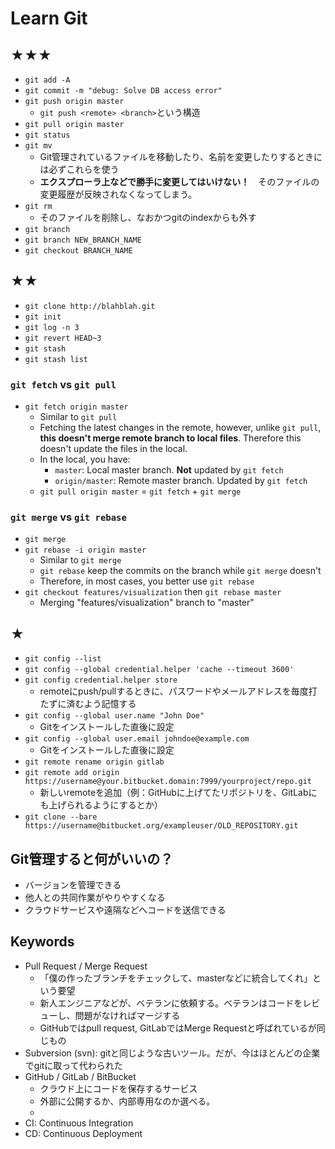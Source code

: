 # Learn Git



## ★★★
- `git add -A`
- `git commit -m "debug: Solve DB access error"`
- `git push origin master`
    - `git push <remote> <branch>`という構造
- `git pull origin master`
- `git status`
- `git mv`
    - Git管理されているファイルを移動したり、名前を変更したりするときには必ずこれらを使う
    - **エクスプローラ上などで勝手に変更してはいけない！**　そのファイルの変更履歴が反映されなくなってしまう。
- `git rm`
    - そのファイルを削除し、なおかつgitのindexからも外す
- `git branch`
- `git branch NEW_BRANCH_NAME`
- `git checkout BRANCH_NAME`

## ★★
- `git clone http://blahblah.git`
- `git init`
- `git log -n 3`
- `git revert HEAD~3`
- `git stash`
- `git stash list`

### `git fetch` vs `git pull`
- `git fetch origin master`
    - Similar to `git pull`
    - Fetching the latest changes in the remote, however, unlike `git pull`, **this doesn't merge remote branch to local files**. Therefore this doesn't update the files in the local.
    - In the local, you have:
        - `master`: Local master branch. **Not** updated by `git fetch`
        - `origin/master`: Remote master branch. Updated by `git fetch`
    - `git pull origin master` = `git fetch` + `git merge`

### `git merge` vs `git rebase`
- `git merge`
- `git rebase -i origin master`
    - Similar to `git merge`
    - `git rebase` keep the commits on the branch while `git merge` doesn't
    - Therefore, in most cases, you better use `git rebase`
- `git checkout features/visualization` then `git rebase master`
    - Merging "features/visualization" branch to "master"


## ★
- `git config --list`
- `git config --global credential.helper 'cache --timeout 3600'`
- `git config credential.helper store`
    - remoteにpush/pullするときに、パスワードやメールアドレスを毎度打たずに済むよう記憶する
- `git config --global user.name "John Doe"`
    - Gitをインストールした直後に設定
- `git config --global user.email johndoe@example.com`
    - Gitをインストールした直後に設定
- `git remote rename origin gitlab`
- `git remote add origin https://username@your.bitbucket.domain:7999/yourproject/repo.git`
    - 新しいremoteを追加（例：GitHubに上げてたリポジトリを、GitLabにも上げられるようにするとか）
- `git clone --bare https://username@bitbucket.org/exampleuser/OLD_REPOSITORY.git`


 

## Git管理すると何がいいの？

- バージョンを管理できる
- 他人との共同作業がやりやすくなる
- クラウドサービスや遠隔などへコードを送信できる

## Keywords

- Pull Request / Merge Request
    - 「僕の作ったブランチをチェックして、masterなどに統合してくれ」という要望
    - 新人エンジニアなどが、ベテランに依頼する。ベテランはコードをレビューし、問題がなければマージする
    - GitHubではpull request, GitLabではMerge Requestと呼ばれているが同じもの
- Subversion (svn): gitと同じような古いツール。だが、今はほとんどの企業でgitに取って代わられた
- GitHub / GitLab / BitBucket
    - クラウド上にコードを保存するサービス
    - 外部に公開するか、内部専用なのか選べる。
    - 
- CI: Continuous Integration
- CD: Continuous Deployment

